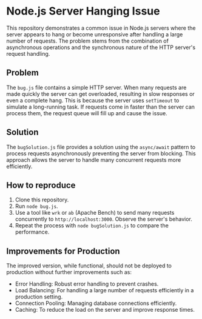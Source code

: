 # Node.js Server Hanging Issue

This repository demonstrates a common issue in Node.js servers where the server appears to hang or become unresponsive after handling a large number of requests. The problem stems from the combination of asynchronous operations and the synchronous nature of the HTTP server's request handling.

## Problem

The `bug.js` file contains a simple HTTP server.  When many requests are made quickly the server can get overloaded, resulting in slow responses or even a complete hang. This is because the server uses `setTimeout` to simulate a long-running task. If requests come in faster than the server can process them, the request queue will fill up and cause the issue.

## Solution

The `bugSolution.js` file provides a solution using the `async/await` pattern to process requests asynchronously preventing the server from blocking.  This approach allows the server to handle many concurrent requests more efficiently.

## How to reproduce

1. Clone this repository.
2. Run `node bug.js`.
3. Use a tool like `wrk` or `ab` (Apache Bench) to send many requests concurrently to `http://localhost:3000`. Observe the server's behavior.
4. Repeat the process with `node bugSolution.js` to compare the performance.

## Improvements for Production

The improved version, while functional, should not be deployed to production without further improvements such as:
* Error Handling:  Robust error handling to prevent crashes. 
* Load Balancing: For handling a large number of requests efficiently in a production setting.
* Connection Pooling:  Managing database connections efficiently.
* Caching:  To reduce the load on the server and improve response times. 